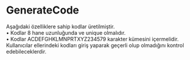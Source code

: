 # GenerateCode
Aşağıdaki özelliklere sahip kodlar üretilmiştir. <br>
• Kodlar 8 hane uzunluğunda ve unique olmalıdır. <br>
• Kodlar ACDEFGHKLMNPRTXYZ234579 karakter kümesini içermelidir. <br>
Kullanıcılar ellerindeki kodları giriş yaparak geçerli olup olmadığını kontrol edebileceklerdir. <br>
